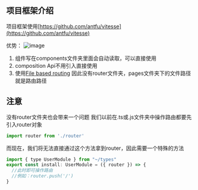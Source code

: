 ## 项目框架介绍

项目框架使用[https://github.com/antfu/vitesse](https://github.com/antfu/vitesse)

优势：
![image](https://img-blog.csdnimg.cn/b4915a9416f643ca9abf3d31d4e1a163.png)

1. 组件写在components文件夹里面会自动读取，可以直接使用
2. composition Api不用引入直接使用
3. 使用[File based routing](https://github.com/antfu/vitesse/tree/main/src/pages) 因此没有router文件夹，pages文件夹下的文件路径就是路由路径

## 注意
没有router文件夹也会带来一个问题
我们以前在.ts或.js文件夹中操作路由都要先引入router对象
```js
import router from './router'
```
而现在，我们将无法直接通过这个方法拿到router，因此需要一个特殊的方法
```js
import { type UserModule } from "~/types"
export const install: UserModule = ({ router }) => {
  //此时即可操作路由
  //例如：router.push('/')
}
```
